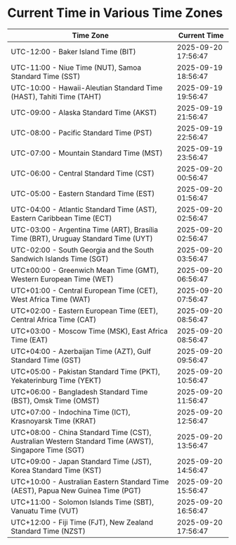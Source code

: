 # Current Time in Various Time Zones

| Time Zone | Current Time |
|-----------|--------------|
| UTC-12:00 - Baker Island Time (BIT) | 2025-09-20 17:56:47 |
| UTC-11:00 - Niue Time (NUT), Samoa Standard Time (SST) | 2025-09-19 18:56:47 |
| UTC-10:00 - Hawaii-Aleutian Standard Time (HAST), Tahiti Time (TAHT) | 2025-09-19 19:56:47 |
| UTC-09:00 - Alaska Standard Time (AKST) | 2025-09-19 21:56:47 |
| UTC-08:00 - Pacific Standard Time (PST) | 2025-09-19 22:56:47 |
| UTC-07:00 - Mountain Standard Time (MST) | 2025-09-19 23:56:47 |
| UTC-06:00 - Central Standard Time (CST) | 2025-09-20 00:56:47 |
| UTC-05:00 - Eastern Standard Time (EST) | 2025-09-20 01:56:47 |
| UTC-04:00 - Atlantic Standard Time (AST), Eastern Caribbean Time (ECT) | 2025-09-20 02:56:47 |
| UTC-03:00 - Argentina Time (ART), Brasília Time (BRT), Uruguay Standard Time (UYT) | 2025-09-20 02:56:47 |
| UTC-02:00 - South Georgia and the South Sandwich Islands Time (SGT) | 2025-09-20 03:56:47 |
| UTC±00:00 - Greenwich Mean Time (GMT), Western European Time (WET) | 2025-09-20 06:56:47 |
| UTC+01:00 - Central European Time (CET), West Africa Time (WAT) | 2025-09-20 07:56:47 |
| UTC+02:00 - Eastern European Time (EET), Central Africa Time (CAT) | 2025-09-20 08:56:47 |
| UTC+03:00 - Moscow Time (MSK), East Africa Time (EAT) | 2025-09-20 08:56:47 |
| UTC+04:00 - Azerbaijan Time (AZT), Gulf Standard Time (GST) | 2025-09-20 09:56:47 |
| UTC+05:00 - Pakistan Standard Time (PKT), Yekaterinburg Time (YEKT) | 2025-09-20 10:56:47 |
| UTC+06:00 - Bangladesh Standard Time (BST), Omsk Time (OMST) | 2025-09-20 11:56:47 |
| UTC+07:00 - Indochina Time (ICT), Krasnoyarsk Time (KRAT) | 2025-09-20 12:56:47 |
| UTC+08:00 - China Standard Time (CST), Australian Western Standard Time (AWST), Singapore Time (SGT) | 2025-09-20 13:56:47 |
| UTC+09:00 - Japan Standard Time (JST), Korea Standard Time (KST) | 2025-09-20 14:56:47 |
| UTC+10:00 - Australian Eastern Standard Time (AEST), Papua New Guinea Time (PGT) | 2025-09-20 15:56:47 |
| UTC+11:00 - Solomon Islands Time (SBT), Vanuatu Time (VUT) | 2025-09-20 16:56:47 |
| UTC+12:00 - Fiji Time (FJT), New Zealand Standard Time (NZST) | 2025-09-20 17:56:47 |
